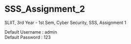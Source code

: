 # SSS_Assignment_2
SLIIT, 3rd Year - 1st Sem, Cyber Security, SSS, Assignment 1

Default Username : admin<br>
Default Password : 123
